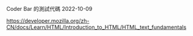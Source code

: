 Coder Bar 的測試代碼
2022-10-09


https://developer.mozilla.org/zh-CN/docs/Learn/HTML/Introduction_to_HTML/HTML_text_fundamentals


